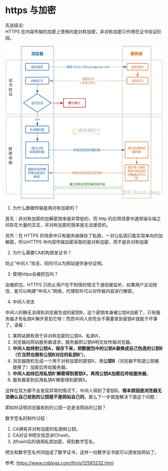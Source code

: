 # https 与加密
先说结论:  
HTTPS 在内容传输的加密上使用的是对称加密，非对称加密只作用在证书验证阶段。

![](./images/httpsEncryption.png)


1. 为什么数据传输是用对称加密的？

首先：非对称加密的加解密效率是非常低的，而 http 的应用场景中通常端与端之间存在大量的交互，非对称加密的效率是无法接受的。

另外：在 HTTPS 的场景中只有服务端保存了私钥，一对公私钥只能实现单向的加解密，所以HTTPS 中内容传输加密采取的是对称加密，而不是非对称加密


2. 为什么需要CA机构颁发证书？

防止”中间人“攻击，同时可以为网站提供身份证明。

3. 使用https会被抓包吗？

会被抓包，HTTPS 只防止用户在不知情的情况下通信被监听，如果用户主动授信，是可以构建“中间人”网络，代理软件可以对传输内容进行解密。


4. 中间人攻击

中间人的确无法得到浏览器生成的密钥B，这个密钥本身被公钥A加密了，只有服务器才有私钥A’解开拿到它呀！然而中间人却完全不需要拿到密钥A’就能干坏事了。请看：

1.  某网站拥有用于非对称加密的公钥A、私钥A’。
2.  浏览器向网站服务器请求，服务器把公钥A明文给传输浏览器。
3.  **中间人劫持到公钥A，保存下来，把数据包中的公钥A替换成自己伪造的公钥B（它当然也拥有公钥B对应的私钥B’）**。
4.  浏览器随机生成一个用于对称加密的密钥X，用**公钥B**（浏览器不知道公钥被替换了）加密后传给服务器。
5.  **中间人劫持后用私钥B’解密得到密钥X，再用公钥A加密后传给服务器**。
6.  服务器拿到后用私钥A’解密得到密钥X。

这样在双方都不会发现异常的情况下，中间人得到了密钥B。**根本原因是浏览器无法确认自己收到的公钥是不是网站自己的**。那么下一步就是解决下面这个问题：

即如何证明浏览器收到的公钥一定是该网站的公钥？

数字签名的制作过程：

1.  CA拥有非对称加密的私钥和公钥。
2.  CA对证书明文信息进行hash。
3.  对hash后的值用私钥加密，得到数字签名。

明文和数字签名共同组成了数字证书，这样一份数字证书就可以颁发给网站了。

参考:
https://www.cnblogs.com/lfri/p/12593232.html

